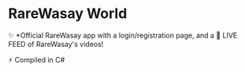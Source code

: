 # RareWasay World

✨ *Official RareWasay app with a login/registration page, and a 🔴 LIVE FEED of RareWasay's videos!

⚡ Compiled in C#
